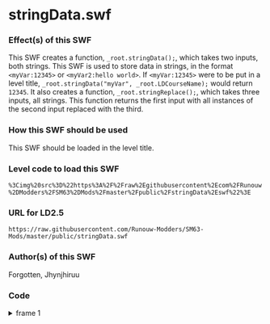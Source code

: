 # stringData.swf

### Effect(s) of this SWF
This SWF creates a function, `_root.stringData();`, which takes two inputs, both strings. This SWF is used to store data in strings, in the format `<myVar:12345>` or `<myVar2:hello world>`. If `<myVar:12345>` were to be put in a level title, `_root.stringData("myVar", _root.LDCourseName);` would return `12345`.
It also creates a function, `_root.stringReplace();`, which takes three inputs, all strings. This function returns the first input with all instances of the second input replaced with the third.

### How this SWF should be used
This SWF should be loaded in the level title.

### Level code to load this SWF
`%3Cimg%20src%3D%22https%3A%2F%2Fraw%2Egithubusercontent%2Ecom%2FRunouw%2DModders%2FSM63%2DMods%2Fmaster%2Fpublic%2FstringData%2Eswf%22%3E`

### URL for LD2.5
`https://raw.githubusercontent.com/Runouw-Modders/SM63-Mods/master/public/stringData.swf`

### Author(s) of this SWF
Forgotten, Jhynjhiruu

### Code
<details/>
  <summary>frame 1</summary>
  <details/>
      <summary>doAction</summary>

```
if(_root.stringDataInstalled == undefined)
{
   _root.stringDataInstalled = true;
   _root.stringData = function(string, tag)
   {
      if(string.indexOf("<" + tag + ":") != -1)
      {
         var _loc3_ = string;
         _loc3_ = _loc3_.slice(_loc3_.indexOf("<" + tag + ":"));
         if(_loc3_.indexOf("<",1) != -1)
         {
            _loc3_ = _loc3_.slice(0,_loc3_.indexOf("<",1));
         }
         if(_loc3_.indexOf(">") != -1)
         {
            _loc3_ = _loc3_.slice(_loc3_.indexOf(":") + 1,_loc3_.indexOf(">"));
            if(isNaN(Number(_loc3_)) == false)
            {
               return Number(_loc3_);
            }
            if(isNaN(Number(_loc3_)) == true)
            {
               return _loc3_;
            }
         }
         return -1;
      }
   };
   _root.stringReplace = function(str, find, replace)
   {
      return str.split(find).join(replace);
   };
}
```
  </details>
</details>
